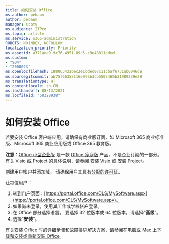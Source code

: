 ```yaml
---
title: 如何安装 Office
ms.author: pebaum
author: pebaum
manager: scotv
ms.audience: ITPro
ms.topic: article
ms.service: o365-administration
ROBOTS: NOINDEX, NOFOLLOW
localization_priority: Priority
ms.assetid: a371aee9-9c76-4951-89c5-e9e48811eded
ms.custom:
- "904"
- "2000023"
ms.openlocfilehash: 188063432bec2e1bdec07c11cbaf6731ab6046d9
ms.sourcegitcommit: ab75f66355116e995b3cb5505465b31989339e28
ms.translationtype: HT
ms.contentlocale: zh-CN
ms.lasthandoff: 08/13/2021
ms.locfileid: "58328938"
---
```

# <a name="how-to-install-office"></a>如何安装 Office

若要安装 Office 客户端应用，请确保有商业版订阅，如 Microsoft 365 商业标准版、Microsoft 365 商业应用版或 Office 365 教育版。
  
**注意**：[Office 小型企业版](https://support.microsoft.com/office/28cbc8cf-1332-4f04-9123-9b660abb629e?wt.mc_id=Alchemy_ClientDIA) 是一款 [Office 家庭版](https://support.microsoft.com/office/28cbc8cf-1332-4f04-9123-9b660abb629e?wt.mc_id=alchemy_clientdia) 产品，不是企业订阅的一部分。有关 Visio 或 Project 的具体说明，请参阅 [安装 Visio](https://support.microsoft.com/office/f98f21e3-aa02-4827-9167-ddab5b025710?wt.mc_id=Alchemy_ClientDIA) 或 [安装 Project](https://support.microsoft.com/office/7059249b-d9fe-4d61-ab96-5c5bf435f281?wt.mc_id=Alchemy_ClientDIA)。

创建用户帐户并添加域。 请确保用户其具有[分配的许可证](https://docs.microsoft.com/microsoft-365/admin/add-users/add-users)。

让每位用户：

1. 转到门户页面：[https://portal.office.com/OLS/MySoftware.aspx](https://portal.office.com/OLS/MySoftware.aspx)。
2. 如果尚未登录，使用其工作或学校帐户登录。
3. 在 Office 部分选择语言。 要选择 32 位版本或 64 位版本，请选择“**高级**”。
4. 选择“**安装**”。

有关安装 Office 时的详细步骤和故障排除解决方案，请参阅[在电脑或 Mac 上下载和安装或重新安装 Office](https://support.office.com/article/4414eaaf-0478-48be-9c42-23adc4716658?wt.mc_id=Alchemy_ClientDIA)。
